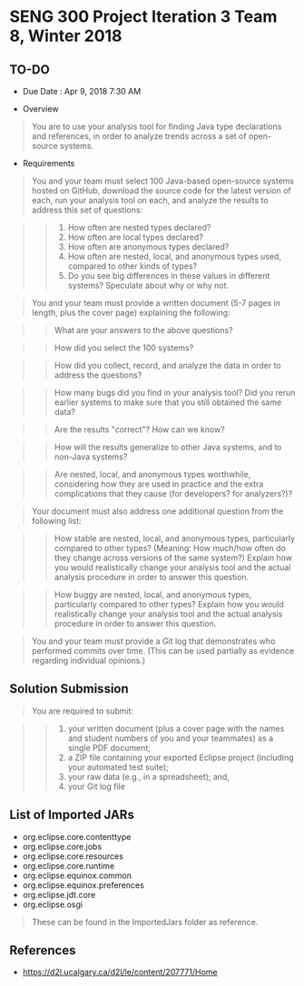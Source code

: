 # SENG 300 Project Iteration 3 Team 8, Winter 2018

## TO-DO
- Due Date : Apr 9, 2018 7:30 AM

- Overview
> You are to use your analysis tool for finding Java type declarations and references, in order to analyze trends across a set of open-source systems.


- Requirements
> You and your team must select 100 Java-based open-source systems hosted on GitHub, download the source code for the latest version of each, run your analysis tool on each, and analyze the results to address this set of questions:

> > 1) How often are nested types declared?
> > 2) How often are local types declared?
> > 3) How often are anonymous types declared?
> > 4) How often are nested, local, and anonymous types used, compared to other kinds of types?
> > 5) Do you see big differences in these values in different systems?  Speculate about why or why not.

> You and your team must provide a written document (5-7 pages in length, plus the cover page) explaining the following:

> > What are your answers to the above questions?

> > How did you select the 100 systems?

> > How did you collect, record, and analyze the data in order to address the questions?

> > How many bugs did you find in your analysis tool?  Did you rerun earlier systems to make sure that you still obtained the same data?

> > Are the results "correct"? How can we know?

> > How will the results generalize to other Java systems, and to non-Java systems?

> > Are nested, local, and anonymous types worthwhile, considering how they are used in practice and the extra complications that they cause (for developers? for analyzers?)?

> Your document must also address one additional question from the following list:

> > How stable are nested, local, and anonymous types, particularly compared to other types? (Meaning: How much/how often do they change across versions of the same system?) Explain how you would realistically change your analysis tool and the actual analysis procedure in order to answer this question.

> > How buggy are nested, local, and anonymous types, particularly compared to other types? Explain how you would realistically change your analysis tool and the actual analysis procedure in order to answer this question.

> You and your team must provide a Git log that demonstrates who performed commits over time. (This can be used partially as evidence regarding individual opinions.)

## Solution Submission
> You are required to submit:

> > 1) your written document (plus a cover page with the names and student numbers of you and your teammates) as a single PDF document;
> > 2) a ZIP file containing your exported Eclipse project (including your automated test suite);
> > 3) your raw data (e.g., in a spreadsheet); and,
> > 4) your Git log file

## List of Imported JARs
- org.eclipse.core.contenttype
- org.eclipse.core.jobs
- org.eclipse.core.resources
- org.eclipse.core.runtime
- org.eclipse.equinox.common
- org.eclipse.equinox.preferences
- org.eclipse.jdt.core
- org.eclipse.osgi

> These can be found in the ImportedJars folder as reference.


## References
- https://d2l.ucalgary.ca/d2l/le/content/207771/Home
